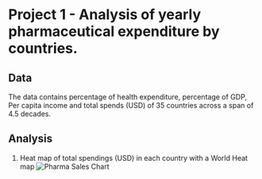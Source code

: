 # Project 1 - Analysis of yearly pharmaceutical expenditure by countries.

## Data
The data contains percentage of health expenditure, percentage of GDP, Per capita income and total spends (USD) of 35 countries across a span of 4.5 decades.

## Analysis
1. Heat map of total spendings (USD) in each country with a World Heat map
   ![Pharma Sales Chart](https://github.com/YourUsername/Pharma_Sales_Excel/raw/main/images/sales_chart.png)
